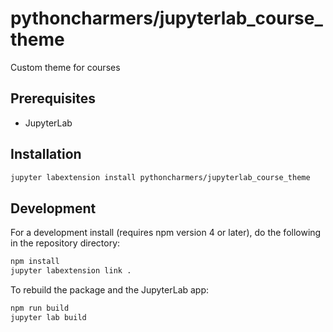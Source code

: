 # pythoncharmers/jupyterlab_course_theme

Custom theme for courses

## Prerequisites

* JupyterLab

## Installation

```bash
jupyter labextension install pythoncharmers/jupyterlab_course_theme
```

## Development

For a development install (requires npm version 4 or later), do the following in the repository directory:

```bash
npm install
jupyter labextension link .
```

To rebuild the package and the JupyterLab app:

```bash
npm run build
jupyter lab build
```
